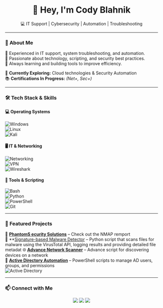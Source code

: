 <h1 align="center">👋 Hey, I'm Cody Blahnik</h1>  
<p align="center">
  💻 IT Support | Cybersecurity | Automation | Troubleshooting  
</p>

---

### 🚀 **About Me**  
🔹 Experienced in IT support, system troubleshooting, and automation.  
🔹 Passionate about technology, scripting, and security best practices.  
🔹 Always learning and building tools to improve efficiency.  

📌 **Currently Exploring:** Cloud technologies & Security Automation  
📚 **Certifications In Progress:** _(Net+, Sec+)_  

---

### 🛠️ **Tech Stack & Skills**  

#### 💻 **Operating Systems**  
![Windows](https://img.shields.io/badge/Windows-0078D6?style=flat&logo=windows&logoColor=white)  
![Linux](https://img.shields.io/badge/Linux-FCC624?style=flat&logo=linux&logoColor=black)  
![Kali](https://img.shields.io/badge/Kali_Linux-557C94?style=flat&logo=kalilinux&logoColor=white)  

#### 🖥️ **IT & Networking**  
![Networking](https://img.shields.io/badge/Networking-0078D6?style=flat&logo=cisco&logoColor=white)  
![VPN](https://img.shields.io/badge/VPN-Security-green?style=flat&logo=wireguard&logoColor=white)  
![Wireshark](https://img.shields.io/badge/Wireshark-1679A7?style=flat&logo=wireshark&logoColor=white)  

#### 🔧 **Tools & Scripting**  
![Bash](https://img.shields.io/badge/Bash-4EAA25?style=flat&logo=gnu-bash&logoColor=white)  
![Python](https://img.shields.io/badge/Python-3776AB?style=flat&logo=python&logoColor=white)  
![PowerShell](https://img.shields.io/badge/PowerShell-5391FE?style=flat&logo=powershell&logoColor=white)  
![Git](https://img.shields.io/badge/Git-F05032?style=flat&logo=git&logoColor=white)  

---

### 📌 **Featured Projects**  

👻 **[PhantomS ecurity Solutions](https://github.com/Phantom-Security-Solutions/Phantom-Security-Solutions?tab=readme-ov-file)** – Check out the NMAP remport   
🐛 **[Signature-based Malware Detector](https://github.com/Cody354/ops401code/blob/main/ops-401d12:Challenge33.py) – Python script that scans files for malware using the VirusTotal API, logging results and providing detailed file metadat
🌐 **[Advance Network Scanner](https://github.com/Cody354/ops401code/blob/main/ops-401d12%3AChallenge12NetworkSecurityToolwithScapyPart2.py)** – Advance script for discovering devices on a network  
🏢 **[Active Directory Automation](https://github.com/Cody354/opschallenge301/blob/main/class13.ps1)** – PowerShell scripts to manage AD users, groups, and permissions  
![Active Directory](https://img.shields.io/badge/Active%20Directory-0082FC?style=flat&logo=microsoft&logoColor=white)

---

### 📫 **Connect with Me**  
<p align="center">
  <a href="mailto:Cody.blahnik@gmial.com"><img src="https://img.shields.io/badge/Email-D14836?style=for-the-badge&logo=gmail&logoColor=white"></a>
  <a href="https://linkedin.com/in/cody-blahnik-/"><img src="https://img.shields.io/badge/LinkedIn-0077B5?style=for-the-badge&logo=linkedin&logoColor=white"></a>
  <a href="https://github.com/Cody354"><img src="https://img.shields.io/badge/GitHub-181717?style=for-the-badge&logo=github&logoColor=white"></a>
</p>
